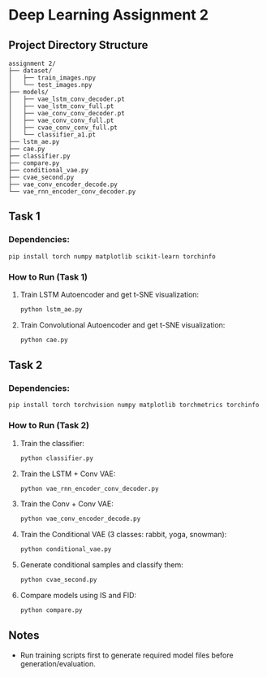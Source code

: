 # Deep Learning Assignment 2

## Project Directory Structure


```
assignment 2/
├── dataset/
│   ├── train_images.npy
│   └── test_images.npy
├── models/
│   ├── vae_lstm_conv_decoder.pt
│   ├── vae_lstm_conv_full.pt
│   ├── vae_conv_conv_decoder.pt
│   ├── vae_conv_conv_full.pt
│   ├── cvae_conv_conv_full.pt
│   └── classifier_a1.pt
├── lstm_ae.py
├── cae.py
├── classifier.py
├── compare.py
├── conditional_vae.py
├── cvae_second.py
├── vae_conv_encoder_decode.py
└── vae_rnn_encoder_conv_decoder.py

```

## Task 1

### Dependencies:
    pip install torch numpy matplotlib scikit-learn torchinfo

### How to Run (Task 1)

1. Train LSTM Autoencoder and get t-SNE visualization:
    ```bash
    python lstm_ae.py
    ```

1. Train Convolutional Autoencoder and get t-SNE visualization:
    ```bash
    python cae.py
    ```



## Task 2

### Dependencies:
    pip install torch torchvision numpy matplotlib torchmetrics torchinfo

### How to Run (Task 2)

1. Train the classifier:
    ```bash
    python classifier.py

2. Train the LSTM + Conv VAE:
   ```bash
   python vae_rnn_encoder_conv_decoder.py
   ```

4. Train the Conv + Conv VAE:
    ```bash
    python vae_conv_encoder_decode.py
    ```

5. Train the Conditional VAE (3 classes: rabbit, yoga, snowman):
    ```bash
    python conditional_vae.py
    ```

6. Generate conditional samples and classify them:
    ```bash
    python cvae_second.py
    ```

7. Compare models using IS and FID:
   ```bash
   python compare.py
   ```

## Notes
- Run training scripts first to generate required model files before generation/evaluation.
